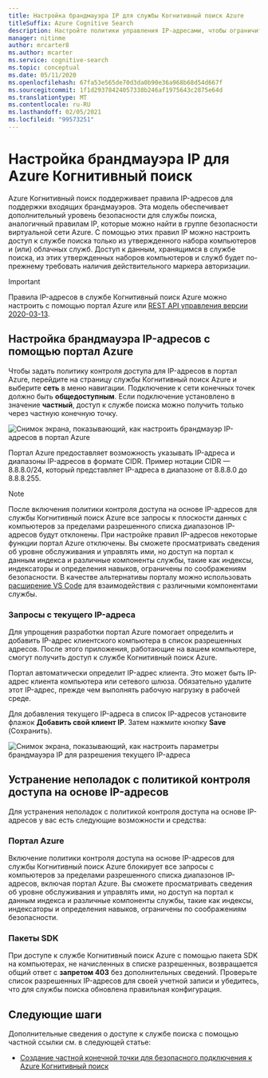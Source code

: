 ```yaml
---
title: Настройка брандмауэра IP для службы Когнитивный поиск Azure
titleSuffix: Azure Cognitive Search
description: Настройте политики управления IP-адресами, чтобы ограничить доступ к службе Когнитивный поиск Azure.
manager: nitinme
author: mrcarter8
ms.author: mcarter
ms.service: cognitive-search
ms.topic: conceptual
ms.date: 05/11/2020
ms.openlocfilehash: 67fa53e565de70d3da0b90e36a968b68d54d667f
ms.sourcegitcommit: 1f1d29378424057338b246af1975643c2875e64d
ms.translationtype: MT
ms.contentlocale: ru-RU
ms.lasthandoff: 02/05/2021
ms.locfileid: "99573251"
---
```

# <a name="configure-ip-firewall-for-azure-cognitive-search"></a>Настройка брандмауэра IP для Azure Когнитивный поиск

Azure Когнитивный поиск поддерживает правила IP-адресов для поддержки входящих брандмауэров. Эта модель обеспечивает дополнительный уровень безопасности для службы поиска, аналогичный правилам IP, которые можно найти в группе безопасности виртуальной сети Azure. С помощью этих правил IP можно настроить доступ к службе поиска только из утвержденного набора компьютеров и (или) облачных служб. Доступ к данным, хранящимся в службе поиска, из этих утвержденных наборов компьютеров и служб будет по-прежнему требовать наличия действительного маркера авторизации.

> [!Important]
> Правила IP-адресов в службе Когнитивный поиск Azure можно настроить с помощью портал Azure или [REST API управления версии 2020-03-13](/rest/api/searchmanagement/).

## <a name="configure-an-ip-firewall-using-the-azure-portal"></a><a id="configure-ip-policy"></a> Настройка брандмауэра IP-адресов с помощью портал Azure

Чтобы задать политику контроля доступа для IP-адресов в портал Azure, перейдите на страницу службы Когнитивный поиск Azure и выберите **сеть** в меню навигации. Подключение к сети конечных точек должно быть **общедоступным**. Если подключение установлено в значение **частный**, доступ к службе поиска можно получить только через частную конечную точку.

![Снимок экрана, показывающий, как настроить брандмауэр IP-адресов в портал Azure](./media/service-configure-firewall/azure-portal-firewall.png)

Портал Azure предоставляет возможность указывать IP-адреса и диапазоны IP-адресов в формате CIDR. Пример нотации CIDR — 8.8.8.0/24, который представляет IP-адреса в диапазоне от 8.8.8.0 до 8.8.8.255.

> [!NOTE]
> После включения политики контроля доступа на основе IP-адресов для службы Когнитивный поиск Azure все запросы к плоскости данных с компьютеров за пределами разрешенного списка диапазонов IP-адресов будут отклонены. При настройке правил IP-адресов некоторые функции портал Azure отключены. Вы сможете просматривать сведения об уровне обслуживания и управлять ими, но доступ на портал к данным индекса и различные компоненты службы, такие как индексы, индексаторы и определения навыков, ограничены по соображениям безопасности. В качестве альтернативы порталу можно использовать [расширение VS Code](https://aka.ms/vscode-search) для взаимодействия с различными компонентами службы.

### <a name="requests-from-your-current-ip"></a>Запросы с текущего IP-адреса

Для упрощения разработки портал Azure помогает определить и добавить IP-адрес клиентского компьютера в список разрешенных адресов. После этого приложения, работающие на вашем компьютере, смогут получить доступ к службе Когнитивный поиск Azure.

Портал автоматически определит IP-адрес клиента. Это может быть IP-адрес клиента компьютера или сетевого шлюза. Обязательно удалите этот IP-адрес, прежде чем выполнять рабочую нагрузку в рабочей среде.

Для добавления текущего IP-адреса в список IP-адресов установите флажок **Добавить свой клиент IP**. Затем нажмите кнопку **Save** (Сохранить).

![Снимок экрана, показывающий, как настроить параметры брандмауэра IP для разрешения текущего IP-адреса](./media/service-configure-firewall/enable-current-ip.png)

## <a name="troubleshoot-issues-with-an-ip-access-control-policy"></a><a id="troubleshoot-ip-firewall"></a>Устранение неполадок с политикой контроля доступа на основе IP-адресов

Для устранения неполадок с политикой контроля доступа на основе IP-адресов у вас есть следующие возможности и средства:

### <a name="azure-portal"></a>Портал Azure

Включение политики контроля доступа на основе IP-адресов для службы Когнитивный поиск Azure блокирует все запросы с компьютеров за пределами разрешенного списка диапазонов IP-адресов, включая портал Azure.  Вы сможете просматривать сведения об уровне обслуживания и управлять ими, но доступ на портал к данным индекса и различные компоненты службы, такие как индексы, индексаторы и определения навыков, ограничены по соображениям безопасности. 

### <a name="sdks"></a>Пакеты SDK

При доступе к службе Когнитивный поиск Azure с помощью пакета SDK на компьютерах, не начисленных в списке разрешенных, возвращается общий ответ с **запретом 403** без дополнительных сведений. Проверьте список разрешенных IP-адресов для своей учетной записи и убедитесь, что для службы поиска обновлена правильная конфигурация.

## <a name="next-steps"></a>Следующие шаги

Дополнительные сведения о доступе к службе поиска с помощью частной ссылки см. в следующей статье:

* [Создание частной конечной точки для безопасного подключения к Azure Когнитивный поиск](service-create-private-endpoint.md)